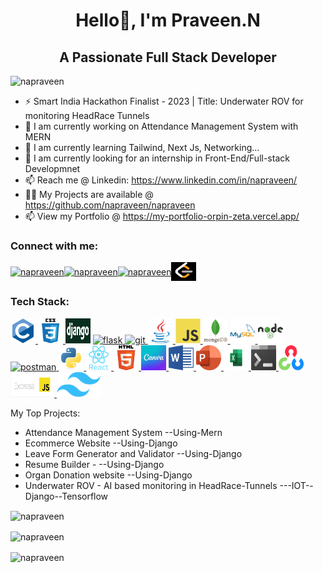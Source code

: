 
<!--
- 🌱 I’m currently learning ...
- 👯 I’m looking to collaborate on ...
- 🤔 I’m looking for help with ...
- 💬 Ask me about ...
- 📫 How to reach me: ...
- 😄 Pronouns: ...
- ⚡ Fun fact: ...
-->
<h1 align="center">Hello👋, I'm Praveen.N</h1>
<h2 align="center">A Passionate Full Stack Developer</h2>
<p align="left"> <img src="https://komarev.com/ghpvc/?username=napraveen&label=Profile%20views&color=0e75b6&style=flat" alt="napraveen" /> </p>


- ⚡ Smart India Hackathon Finalist - 2023 | Title: Underwater ROV for monitoring HeadRace Tunnels
- 🔭 I am currently working on Attendance Management System with MERN
- 🌱 I am currently learning Tailwind, Next Js, Networking...
- 👯 I am currently looking for an internship in Front-End/Full-stack Developmnet
- 📫 Reach me @ Linkedin: https://www.linkedin.com/in/napraveen/
- 👨‍💻 My Projects are available @ https://github.com/napraveen/napraveen
- 📫 View my Portfolio @ https://my-portfolio-orpin-zeta.vercel.app/
  
<h3 align="left">Connect with me:</h3>




<a href="https://www.linkedin.com/in/napraveen/" target="_blank"><img align="center" src="https://raw.githubusercontent.com/rahuldkjain/github-profile-readme-generator/master/src/images/icons/Social/linked-in-alt.svg" alt="napraveen" height="30" width="40" /></a><a href="https://github.com/napraveen/" target="_blank"><img align="center" src="https://raw.githubusercontent.com/rahuldkjain/github-profile-readme-generator/master/src/images/icons/Social/github.svg" alt="napraveen" height="30" width="40" /></a><a href="https://www.hackerrank.com/profile/napraveen03" target="blank"><img align="center" src="https://raw.githubusercontent.com/rahuldkjain/github-profile-readme-generator/master/src/images/icons/Social/hackerrank.svg" alt="napraveen" height="30" width="40" /></a><a href="https://leetcode.com/napraveen22" target="blank"><img align="center" src="https://github.com/napraveen/napraveen/blob/main/leet.png" alt="leetcode" height="30" width="40" /></a>

<h3>Tech Stack:</h3>
<p align="left">
  <a href="https://www.cprogramming.com/" target="_blank"> <img src="https://raw.githubusercontent.com/devicons/devicon/master/icons/c/c-original.svg" alt="c" width="40" height="40"/> </a><a href="https://www.w3schools.com/css/" target="_blank"> <img src="https://raw.githubusercontent.com/devicons/devicon/master/icons/css3/css3-original-wordmark.svg" alt="css3" width="40" height="40"/> </a <a href="https://www.djangoproject.com/" target="_blank"> <img src="https://github.com/napraveen/napraveen/blob/main/django.png" alt="django" width="40" height="40"/> </a> <a href="https://flask.palletsprojects.com/" target="_blank"> <img src="https://www.vectorlogo.zone/logos/pocoo_flask/pocoo_flask-icon.svg" alt="flask" width="40" height="40"/> </a><a href="https://git-scm.com/" target="_blank"> <img src="https://www.vectorlogo.zone/logos/git-scm/git-scm-icon.svg" alt="git" width="40" height="40"/> </a> <a href="https://www.java.com" target="_blank"> <img src="https://raw.githubusercontent.com/devicons/devicon/master/icons/java/java-original.svg" alt="java" width="40" height="40"/> </a> <a href="https://developer.mozilla.org/en-US/docs/Web/JavaScript" target="_blank"> <img src="https://raw.githubusercontent.com/devicons/devicon/master/icons/javascript/javascript-original.svg" alt="javascript" width="40" height="40"/> </a> <a href="https://www.mongodb.com/" target="_blank"> <img src="https://raw.githubusercontent.com/devicons/devicon/master/icons/mongodb/mongodb-original-wordmark.svg" alt="mongodb" width="40" height="40"/> </a>  <a href="https://www.mysql.com/" target="_blank"> <img src="https://raw.githubusercontent.com/devicons/devicon/master/icons/mysql/mysql-original-wordmark.svg" alt="mysql" width="40" height="40"/> </a><a href="https://nodejs.org" target="_blank"> <img src="https://raw.githubusercontent.com/devicons/devicon/master/icons/nodejs/nodejs-original-wordmark.svg" alt="nodejs" width="40" height="40"/> </a><a href="https://postman.com" target="_blank"> <img src="https://www.vectorlogo.zone/logos/getpostman/getpostman-icon.svg" alt="postman" width="40" height="40"/> </a> <a href="https://www.python.org" target="_blank"> <img src="https://raw.githubusercontent.com/devicons/devicon/master/icons/python/python-original.svg" alt="python" width="40" height="40"/> </a><a href="https://reactjs.org/" target="_blank"> <img src="https://raw.githubusercontent.com/devicons/devicon/master/icons/react/react-original-wordmark.svg" alt="react" width="40" height="40"/> </a>  <a href="/" target="_blank"> <img src="https://github.com/napraveen/napraveen/blob/main/html5.png" alt="html5" width="40" height="40"/> </a> <a href="/" target="_blank"> <img src="https://github.com/napraveen/napraveen/blob/main/canva.jpeg" alt="canva" width="40" height="40"/> </a> <a href="/" target="_blank"> <img src="https://github.com/napraveen/napraveen/blob/main/word.png" alt="word" width="40" height="40"/> </a> <a href="/" target="_blank"> <img src="https://github.com/napraveen/napraveen/blob/main/ppt.jpeg" alt="ppt" width="40" height="40"/> </a> <a href="/" target="_blank"> <img src="https://github.com/napraveen/napraveen/blob/main/excel.png" alt="excel" width="40" height="40"/> </a></a> <a href="/" target="_blank"> <img src="https://github.com/napraveen/napraveen/blob/main/terminal.jpeg" alt="windows terminal" width="40" height="40"/> </a></a> <a href="/" target="_blank"> <img src="https://github.com/napraveen/napraveen/blob/main/opencv.png" alt="OpenCV" width="40" height="40"/> </a></a> <a href="/" target="_blank"> <img src="https://github.com/napraveen/napraveen/blob/main/expressjs.png" alt="ExpressJs" width="70" height="40"/> </a>
   <a href="/" target="_blank"> <img src="https://github.com/napraveen/napraveen/blob/main/tailwind img.png" alt="Tailwind" width="70" height="40"/> </a>
</p>

My Top Projects:
  - Attendance Management System --Using-Mern
  - Ecommerce Website --Using-Django
  - Leave Form Generator and Validator --Using-Django
  - Resume Builder - --Using-Django
  - Organ Donation website --Using-Django
  - Underwater ROV - AI based monitoring in HeadRace-Tunnels ---IOT--Django--Tensorflow

<p><img align="center" src="https://github-readme-stats.vercel.app/api/top-langs?username=napraveen&show_icons=true&locale=en&include_all_commits=true&hide_border=true&theme=radical&layout=compact" alt="napraveen" /></p>

<p><img align="center" src="https://github-readme-stats.vercel.app/api?username=napraveen&show_icons=true&include_all_commits=true&hide_border=true&theme=radical&locale=en" alt="napraveen" /></p>
<p><img align="center" src="https://streak-stats.demolab.com/?user=napraveen&theme=git-dark" alt="napraveen" style="background-color:white" /></p>
